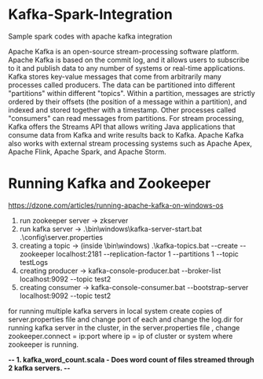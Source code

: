 # Kafka-Spark-Integration
Sample spark codes with apache kafka integration </b></b>


Apache Kafka is an open-source stream-processing software platform.
Apache Kafka is based on the commit log, and it allows users to subscribe to it and publish data to any number of systems or real-time applications.
Kafka stores key-value messages that come from arbitrarily many processes called producers. The data can be partitioned into different "partitions" within different "topics". Within a partition, messages are strictly ordered by their offsets (the position of a message within a partition), and indexed and stored together with a timestamp. Other processes called "consumers" can read messages from partitions. For stream processing, Kafka offers the Streams API that allows writing Java applications that consume data from Kafka and write results back to Kafka. Apache Kafka also works with external stream processing systems such as Apache Apex, Apache Flink, Apache Spark, and Apache Storm.</b></b>

# Running Kafka and Zookeeper</b></b>
https://dzone.com/articles/running-apache-kafka-on-windows-os

1. run zookeeper server -> zkserver
2. run kafka server -> .\bin\windows\kafka-server-start.bat .\config\server.properties
3. creating a topic -> (inside \bin\windows) .\kafka-topics.bat --create --zookeeper localhost:2181 --replication-factor 1 --partitions 1 --topic testLogs
4. creating producer -> kafka-console-producer.bat --broker-list localhost:9092 --topic test2
5. creating consumer -> kafka-console-consumer.bat --bootstrap-server localhost:9092 --topic test2

for running multiple kafka servers in local system create copies of server.properties file and change port of each and change the log.dir</b>
for running kafka server in the cluster, in the server.properties file , change zookeeper.connect = ip:port where ip = ip of cluster or system where zookeeper is running.

<b> -- 1. kafka_word_count.scala - Does word count of files streamed through 2 kafka servers. --</b>
